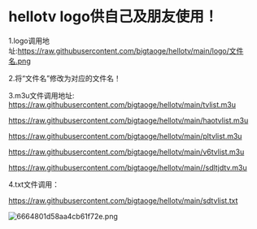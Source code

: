 # hellotv   logo供自己及朋友使用！
1.logo调用地址:https://raw.githubusercontent.com/bigtaoge/hellotv/main/logo/文件名.png

2.将“文件名”修改为对应的文件名！

3.m3u文件调用地址:
https://raw.githubusercontent.com/bigtaoge/hellotv/main/tvlist.m3u

https://raw.githubusercontent.com/bigtaoge/hellotv/main/haotvlist.m3u

https://raw.githubusercontent.com/bigtaoge/hellotv/main/pltvlist.m3u

https://raw.githubusercontent.com/bigtaoge/hellotv/main/v6tvlist.m3u


https://raw.githubusercontent.com/bigtaoge/hellotv/main//sdltjdtv.m3u


4.txt文件调用：

https://raw.githubusercontent.com/bigtaoge/hellotv/main/sdtvlist.txt

![6664801d58aa4cb61f72e.png](https://helloimage.vercel.app/api/file/6664801d58aa4cb61f72e.png)

